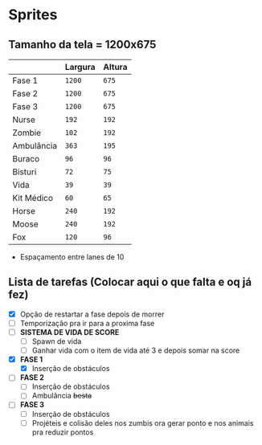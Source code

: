 # Sprites

## Tamanho da tela = 1200x675
|                |Largura                        |Altura                       |
|----------------|-------------------------------|-----------------------------|
|Fase 1          |`1200`                         |`675`                        |
|Fase 2          |`1200`                         |`675`                        |
|Fase 3          |`1200`                         |`675`                        |
|Nurse           |`192`                          |`192`                        |
|Zombie          |`102`                          |`192`                        |
|Ambulância      |`363`                          |`195`                        |
|Buraco          |`96`                           |`96`                         |
|Bisturi         |`72`                           |`75`                         |
|Vida            |`39`                           |`39`                         |
|Kit Médico      |`60`                           |`65`                         |
|Horse           |`240`                          |`192`                        |
|Moose           |`240`                          |`192`                        |
|Fox             |`120`                          |`96`                         |

- Espaçamento entre lanes de 10

## Lista de tarefas (Colocar aqui o que falta e oq já fez)

- [X] Opção de restartar a fase depois de morrer
- [ ] Temporização pra ir para a proxima fase
- [ ] **SISTEMA DE VIDA DE SCORE**
	- [ ] Spawn de vida 
	- [ ] Ganhar vida com o item de vida até 3 e depois somar na score
- [x] **FASE 1**
	- [x] Inserção de obstáculos
- [ ] **FASE 2**
	- [ ] Inserção de obstáculos
	- [ ] Ambulância ~~besta~~ 
- [ ] **FASE 3** 
	- [ ] Inserção de obstáculos
	- [ ] Projéteis e colisão deles nos zumbis ora gerar ponto e nos animais pra reduzir pontos